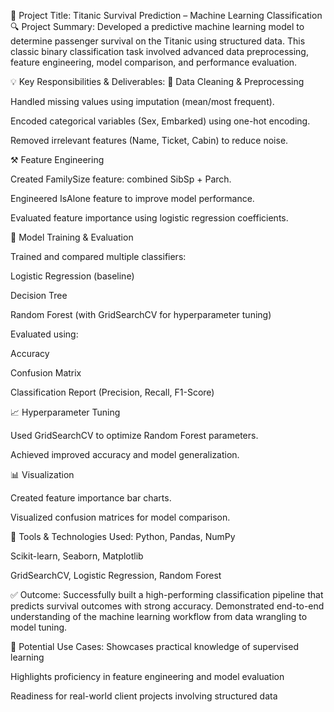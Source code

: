 🚢 Project Title: Titanic Survival Prediction – Machine Learning Classification
🔍 Project Summary:
Developed a predictive machine learning model to determine passenger survival on the Titanic using structured data. This classic binary classification task involved advanced data preprocessing, feature engineering, model comparison, and performance evaluation.

💡 Key Responsibilities & Deliverables:
🧹 Data Cleaning & Preprocessing

Handled missing values using imputation (mean/most frequent).

Encoded categorical variables (Sex, Embarked) using one-hot encoding.

Removed irrelevant features (Name, Ticket, Cabin) to reduce noise.

⚒️ Feature Engineering

Created FamilySize feature: combined SibSp + Parch.

Engineered IsAlone feature to improve model performance.

Evaluated feature importance using logistic regression coefficients.

🧠 Model Training & Evaluation

Trained and compared multiple classifiers:

Logistic Regression (baseline)

Decision Tree

Random Forest (with GridSearchCV for hyperparameter tuning)

Evaluated using:

Accuracy

Confusion Matrix

Classification Report (Precision, Recall, F1-Score)

📈 Hyperparameter Tuning

Used GridSearchCV to optimize Random Forest parameters.

Achieved improved accuracy and model generalization.

📊 Visualization

Created feature importance bar charts.

Visualized confusion matrices for model comparison.

📌 Tools & Technologies Used:
Python, Pandas, NumPy

Scikit-learn, Seaborn, Matplotlib

GridSearchCV, Logistic Regression, Random Forest

✅ Outcome:
Successfully built a high-performing classification pipeline that predicts survival outcomes with strong accuracy. Demonstrated end-to-end understanding of the machine learning workflow from data wrangling to model tuning.

🔗 Potential Use Cases:
Showcases practical knowledge of supervised learning

Highlights proficiency in feature engineering and model evaluation

Readiness for real-world client projects involving structured data

